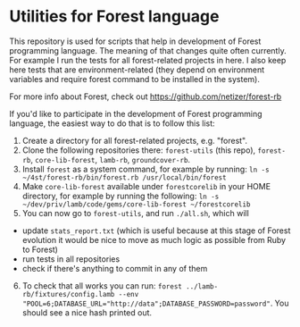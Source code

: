 # Utilities for Forest language

This repository is used for scripts that help in development of Forest programming language. The meaning of that changes quite often currently. For example I run the tests for all forest-related projects in here. I also keep here tests that are environment-related (they depend on environment variables and require forest command to be installed in the system).

For more info about Forest, check out https://github.com/netizer/forest-rb

If you'd like to participate in the development of Forest programming language, the easiest way to do that is to follow this list:

1. Create a directory for all forest-related projects, e.g. "forest".
2. Clone the following repositories there: `forest-utils` (this repo), `forest-rb`, `core-lib-forest`, `lamb-rb`, `groundcover-rb`.
3. Install `forest` as a system command, for example by running: `ln -s ~/4st/forest-rb/bin/forest.rb /usr/local/bin/forest`
4. Make `core-lib-forest` available under `forestcorelib` in your HOME directory, for example by running the following: `ln -s ~/dev/priv/lamb/code/gems/core-lib-forest ~/forestcorelib`
5. You can now go to `forest-utils`, and run `./all.sh`, which will
- update `stats_report.txt` (which is useful because at this stage of Forest evolution it would be nice to move as much logic as possible from Ruby to Forest)
- run tests in all repositories
- check if there's anything to commit in any of them
6. To check that all works you can run: `forest ../lamb-rb/fixtures/config.lamb --env "POOL=6;DATABASE_URL="http://data";DATABASE_PASSWORD=password"`. You should see a nice hash printed out.
